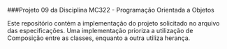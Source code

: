 ###Projeto 09 da Disciplina MC322 - Programação Orientada a Objetos

Este repositório contém a implementação do projeto solicitado no arquivo das especificações. Uma implementação prioriza a utilização de Composição entre as classes, enquanto a outra utiliza herança.

